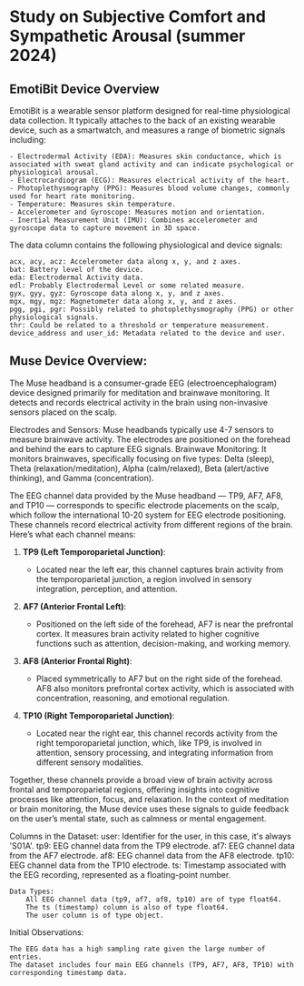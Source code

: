 # Study on Subjective Comfort and Sympathetic Arousal (summer 2024)

## EmotiBit Device Overview

EmotiBit is a wearable sensor platform designed for real-time physiological data collection. It typically attaches to the back of an existing wearable device, such as a smartwatch, and measures a range of biometric signals including:

    - Electrodermal Activity (EDA): Measures skin conductance, which is associated with sweat gland activity and can indicate psychological or physiological arousal.
    - Electrocardiogram (ECG): Measures electrical activity of the heart.
    - Photoplethysmography (PPG): Measures blood volume changes, commonly used for heart rate monitoring.
    - Temperature: Measures skin temperature.
    - Accelerometer and Gyroscope: Measures motion and orientation.
    - Inertial Measurement Unit (IMU): Combines accelerometer and gyroscope data to capture movement in 3D space.

    
The data column contains the following physiological and device signals:

    acx, acy, acz: Accelerometer data along x, y, and z axes.
    bat: Battery level of the device.
    eda: Electrodermal Activity data.
    edl: Probably Electrodermal Level or some related measure.
    gyx, gyy, gyz: Gyroscope data along x, y, and z axes.
    mgx, mgy, mgz: Magnetometer data along x, y, and z axes.
    pgg, pgi, pgr: Possibly related to photoplethysmography (PPG) or other physiological signals.
    thr: Could be related to a threshold or temperature measurement.
    device_address and user_id: Metadata related to the device and user.


## Muse Device Overview:

The Muse headband is a consumer-grade EEG (electroencephalogram) device designed primarily for meditation and brainwave monitoring. It detects and records electrical activity in the brain using non-invasive sensors placed on the scalp. 

Electrodes and Sensors: Muse headbands typically use 4-7 sensors to measure brainwave activity. The electrodes are positioned on the forehead and behind the ears to capture EEG signals.
Brainwave Monitoring: It monitors brainwaves, specifically focusing on five types: Delta (sleep), Theta (relaxation/meditation), Alpha (calm/relaxed), Beta (alert/active thinking), and Gamma (concentration).

The EEG channel data provided by the Muse headband — TP9, AF7, AF8, and TP10 — corresponds to specific electrode placements on the scalp, which follow the international 10-20 system for EEG electrode positioning. These channels record electrical activity from different regions of the brain. Here’s what each channel means:

1. **TP9 (Left Temporoparietal Junction)**:
   - Located near the left ear, this channel captures brain activity from the temporoparietal junction, a region involved in sensory integration, perception, and attention.

2. **AF7 (Anterior Frontal Left)**:
   - Positioned on the left side of the forehead, AF7 is near the prefrontal cortex. It measures brain activity related to higher cognitive functions such as attention, decision-making, and working memory.

3. **AF8 (Anterior Frontal Right)**:
   - Placed symmetrically to AF7 but on the right side of the forehead. AF8 also monitors prefrontal cortex activity, which is associated with concentration, reasoning, and emotional regulation.

4. **TP10 (Right Temporoparietal Junction)**:
   - Located near the right ear, this channel records activity from the right temporoparietal junction, which, like TP9, is involved in attention, sensory processing, and integrating information from different sensory modalities.

Together, these channels provide a broad view of brain activity across frontal and temporoparietal regions, offering insights into cognitive processes like attention, focus, and relaxation. In the context of meditation or brain monitoring, the Muse device uses these signals to guide feedback on the user’s mental state, such as calmness or mental engagement.

Columns in the Dataset:
        user: Identifier for the user, in this case, it's always 'S01A'.
        tp9: EEG channel data from the TP9 electrode.
        af7: EEG channel data from the AF7 electrode.
        af8: EEG channel data from the AF8 electrode.
        tp10: EEG channel data from the TP10 electrode.
        ts: Timestamp associated with the EEG recording, represented as a floating-point number.

    Data Types:
        All EEG channel data (tp9, af7, af8, tp10) are of type float64.
        The ts (timestamp) column is also of type float64.
        The user column is of type object.

Initial Observations:

    The EEG data has a high sampling rate given the large number of entries.
    The dataset includes four main EEG channels (TP9, AF7, AF8, TP10) with corresponding timestamp data.
